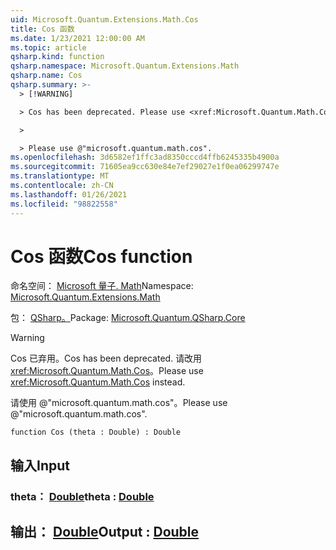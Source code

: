 ```yaml
---
uid: Microsoft.Quantum.Extensions.Math.Cos
title: Cos 函数
ms.date: 1/23/2021 12:00:00 AM
ms.topic: article
qsharp.kind: function
qsharp.namespace: Microsoft.Quantum.Extensions.Math
qsharp.name: Cos
qsharp.summary: >-
  > [!WARNING]

  > Cos has been deprecated. Please use <xref:Microsoft.Quantum.Math.Cos> instead.

  >

  > Please use @"microsoft.quantum.math.cos".
ms.openlocfilehash: 3d6582ef1ffc3ad8350cccd4ffb6245335b4900a
ms.sourcegitcommit: 71605ea9cc630e84e7ef29027e1f0ea06299747e
ms.translationtype: MT
ms.contentlocale: zh-CN
ms.lasthandoff: 01/26/2021
ms.locfileid: "98822558"
---
```

# <a name="cos-function"></a><span data-ttu-id="d00e0-102">Cos 函数</span><span class="sxs-lookup"><span data-stu-id="d00e0-102">Cos function</span></span>

<span data-ttu-id="d00e0-103">命名空间： [Microsoft 量子. Math](xref:Microsoft.Quantum.Extensions.Math)</span><span class="sxs-lookup"><span data-stu-id="d00e0-103">Namespace: [Microsoft.Quantum.Extensions.Math](xref:Microsoft.Quantum.Extensions.Math)</span></span>

<span data-ttu-id="d00e0-104">包： [QSharp。](https://nuget.org/packages/Microsoft.Quantum.QSharp.Core)</span><span class="sxs-lookup"><span data-stu-id="d00e0-104">Package: [Microsoft.Quantum.QSharp.Core](https://nuget.org/packages/Microsoft.Quantum.QSharp.Core)</span></span>


> [!WARNING]
> <span data-ttu-id="d00e0-105">Cos 已弃用。</span><span class="sxs-lookup"><span data-stu-id="d00e0-105">Cos has been deprecated.</span></span> <span data-ttu-id="d00e0-106">请改用 <xref:Microsoft.Quantum.Math.Cos>。</span><span class="sxs-lookup"><span data-stu-id="d00e0-106">Please use <xref:Microsoft.Quantum.Math.Cos> instead.</span></span>
>
> <span data-ttu-id="d00e0-107">请使用 @"microsoft.quantum.math.cos"。</span><span class="sxs-lookup"><span data-stu-id="d00e0-107">Please use @"microsoft.quantum.math.cos".</span></span>



```qsharp
function Cos (theta : Double) : Double
```


## <a name="input"></a><span data-ttu-id="d00e0-108">输入</span><span class="sxs-lookup"><span data-stu-id="d00e0-108">Input</span></span>

### <a name="theta--double"></a><span data-ttu-id="d00e0-109">theta： [Double](xref:microsoft.quantum.lang-ref.double)</span><span class="sxs-lookup"><span data-stu-id="d00e0-109">theta : [Double](xref:microsoft.quantum.lang-ref.double)</span></span>





## <a name="output--double"></a><span data-ttu-id="d00e0-110">输出： [Double](xref:microsoft.quantum.lang-ref.double)</span><span class="sxs-lookup"><span data-stu-id="d00e0-110">Output : [Double](xref:microsoft.quantum.lang-ref.double)</span></span>

